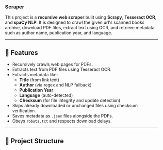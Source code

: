 ### Scraper

This project is a **recursive web scraper** built using **Scrapy**, **Tesseract OCR**, and **spaCy NLP**. It is designed to crawl the given url's scanned books archive, download PDF files, extract text using OCR, and retrieve metadata such as author name, publication year, and language.

---

## 🧠 Features

- Recursively crawls web pages for PDFs.
- Extracts text from PDF files using Tesseract OCR.
- Extracts metadata like:
  - **Title** (from link text)
  - **Author** (via regex and NLP fallback)
  - **Publication Year**
  - **Language** (auto-detected)
  - **Checksum** (for file integrity and update detection)
- Skips already downloaded or unchanged files using checksum verification.
- Saves metadata as `.json` files alongside the PDFs.
- Obeys `robots.txt` and respects download delays.

---

## 📁 Project Structure

